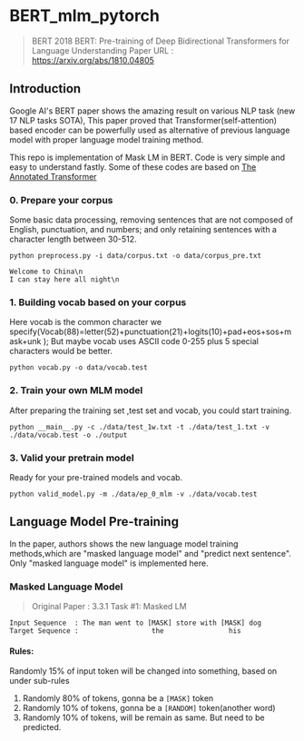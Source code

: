 # BERT_mlm_pytorch


> BERT 2018 BERT: Pre-training of Deep Bidirectional Transformers for Language Understanding
> Paper URL : https://arxiv.org/abs/1810.04805


## Introduction

Google AI's BERT paper shows the amazing result on various NLP task (new 17 NLP tasks SOTA), 
This paper proved that Transformer(self-attention) based encoder can be powerfully used as 
alternative of previous language model with proper language model training method. 


This repo is implementation of Mask LM in BERT. Code is very simple and easy to understand fastly.
Some of these codes are based on [The Annotated Transformer](http://nlp.seas.harvard.edu/2018/04/03/attention.html)


### 0. Prepare your corpus
Some basic data processing, removing sentences that are not composed of English, punctuation, and numbers; and only retaining sentences with a character length between 30-512.
```
python preprocess.py -i data/corpus.txt -o data/corpus_pre.txt
```
```
Welcome to China\n
I can stay here all night\n
```

### 1. Building vocab based on your corpus
Here vocab is the common character we specify(Vocab(88)=letter(52)+punctuation(21)+logits(10)+pad+eos+sos+mask+unk
); But maybe vocab uses ASCII code 0-255 plus 5 special characters would be better.

```
python vocab.py -o data/vocab.test
```

### 2. Train your own MLM model
After preparing the training set ,test set and vocab, you could start training.
```
python __main__.py -c ./data/test_1w.txt -t ./data/test_1.txt -v ./data/vocab.test -o ./output
```

### 3. Valid your pretrain model
Ready for your pre-trained models and vocab.
```
python valid_model.py -m ./data/ep_0_mlm -v ./data/vocab.test
```

## Language Model Pre-training  

In the paper, authors shows the new language model training methods,which are "masked language model" and "predict next sentence".
Only "masked language model" is implemented here.


### Masked Language Model 

> Original Paper : 3.3.1 Task #1: Masked LM 

```
Input Sequence  : The man went to [MASK] store with [MASK] dog
Target Sequence :                  the                his
```

#### Rules:
Randomly 15% of input token will be changed into something, based on under sub-rules

1. Randomly 80% of tokens, gonna be a `[MASK]` token
2. Randomly 10% of tokens, gonna be a `[RANDOM]` token(another word)
3. Randomly 10% of tokens, will be remain as same. But need to be predicted.

